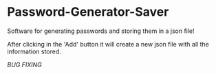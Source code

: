 # Password-Generator-Saver
Software for generating passwords and storing them in a json file!

After clicking in the 'Add' button it will create a new json file with all the information stored.

*BUG FIXING*
